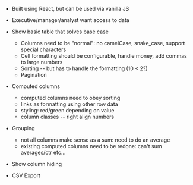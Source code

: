* Built using React, but can be used via vanilla JS
* Executive/manager/analyst want access to data
* Show basic table that solves base case
  * Columns need to be "normal": no camelCase, snake_case, support special characters
  * Cell formatting should be configurable, handle money, add commas to large numbers
  * Sorting -- but has to handle the formatting (10 < 2?)
  * Pagination

* Computed columns
  * computed columns need to obey sorting
  * links as formatting using other row data
  * styling: red/green depending on value
  * column classes -- right align numbers

* Grouping
  * not all columns make sense as a sum: need to do an average
  * existing computed columns need to be redone: can't sum averages/ctr etc...

* Show column hiding
* CSV Export
